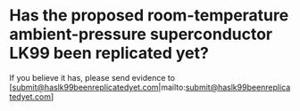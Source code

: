 # Has the proposed room-temperature ambient-pressure superconductor LK99 been replicated yet?

If you believe it has, please send evidence to [submit@haslk99beenreplicatedyet.com|mailto:submit@haslk99beenreplicatedyet.com]